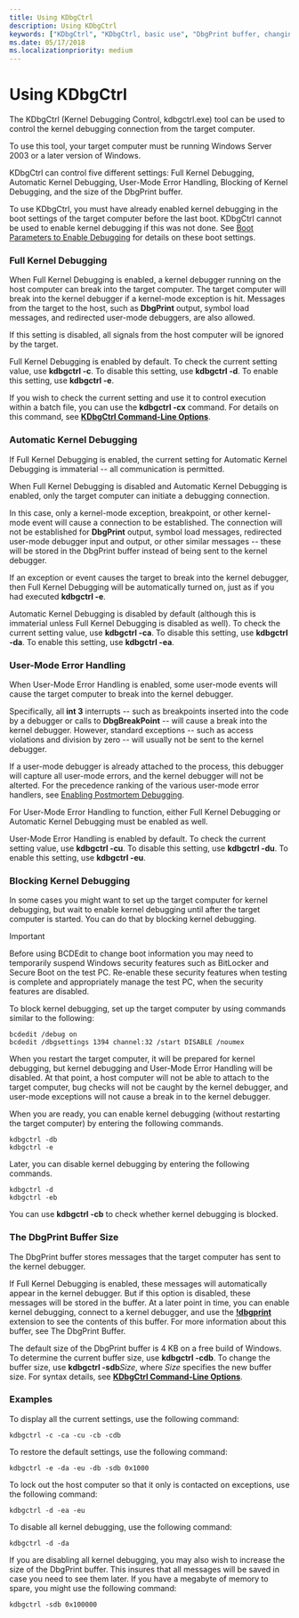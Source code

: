 ```yaml
---
title: Using KDbgCtrl
description: Using KDbgCtrl
keywords: ["KDbgCtrl", "KDbgCtrl, basic use", "DbgPrint buffer, changing buffer size", "DbgPrint buffer, KDbgCtrl utility"]
ms.date: 05/17/2018
ms.localizationpriority: medium
---
```


# Using KDbgCtrl


The KDbgCtrl (Kernel Debugging Control, kdbgctrl.exe) tool can be used to control the kernel debugging connection from the target computer.

To use this tool, your target computer must be running Windows Server 2003 or a later version of Windows.

KDbgCtrl can control five different settings: Full Kernel Debugging, Automatic Kernel Debugging, User-Mode Error Handling, Blocking of Kernel Debugging, and the size of the DbgPrint buffer.

To use KDbgCtrl, you must have already enabled kernel debugging in the boot settings of the target computer before the last boot. KDbgCtrl cannot be used to enable kernel debugging if this was not done. See [Boot Parameters to Enable Debugging](../devtest/boot-parameters-to-enable-debugging.md) for details on these boot settings.

### <span id="full_kernel_debugging"></span><span id="FULL_KERNEL_DEBUGGING"></span>Full Kernel Debugging

When Full Kernel Debugging is enabled, a kernel debugger running on the host computer can break into the target computer. The target computer will break into the kernel debugger if a kernel-mode exception is hit. Messages from the target to the host, such as **DbgPrint** output, symbol load messages, and redirected user-mode debuggers, are also allowed.

If this setting is disabled, all signals from the host computer will be ignored by the target.

Full Kernel Debugging is enabled by default. To check the current setting value, use **kdbgctrl -c**. To disable this setting, use **kdbgctrl -d**. To enable this setting, use **kdbgctrl -e**.

If you wish to check the current setting and use it to control execution within a batch file, you can use the **kdbgctrl -cx** command. For details on this command, see [**KDbgCtrl Command-Line Options**](kdbgctrl-command-line-options.md).

### <span id="automatic_kernel_debugging"></span><span id="AUTOMATIC_KERNEL_DEBUGGING"></span>Automatic Kernel Debugging

If Full Kernel Debugging is enabled, the current setting for Automatic Kernel Debugging is immaterial -- all communication is permitted.

When Full Kernel Debugging is disabled and Automatic Kernel Debugging is enabled, only the target computer can initiate a debugging connection.

In this case, only a kernel-mode exception, breakpoint, or other kernel-mode event will cause a connection to be established. The connection will not be established for **DbgPrint** output, symbol load messages, redirected user-mode debugger input and output, or other similar messages -- these will be stored in the DbgPrint buffer instead of being sent to the kernel debugger.

If an exception or event causes the target to break into the kernel debugger, then Full Kernel Debugging will be automatically turned on, just as if you had executed **kdbgctrl -e**.

Automatic Kernel Debugging is disabled by default (although this is immaterial unless Full Kernel Debugging is disabled as well). To check the current setting value, use **kdbgctrl -ca**. To disable this setting, use **kdbgctrl -da**. To enable this setting, use **kdbgctrl -ea**.

### <span id="user_mode_error_handling"></span><span id="USER_MODE_ERROR_HANDLING"></span>User-Mode Error Handling

When User-Mode Error Handling is enabled, some user-mode events will cause the target computer to break into the kernel debugger.

Specifically, all **int 3** interrupts -- such as breakpoints inserted into the code by a debugger or calls to **DbgBreakPoint** -- will cause a break into the kernel debugger. However, standard exceptions -- such as access violations and division by zero -- will usually not be sent to the kernel debugger.

If a user-mode debugger is already attached to the process, this debugger will capture all user-mode errors, and the kernel debugger will not be alterted. For the precedence ranking of the various user-mode error handlers, see [Enabling Postmortem Debugging](enabling-postmortem-debugging.md).

For User-Mode Error Handling to function, either Full Kernel Debugging or Automatic Kernel Debugging must be enabled as well.

User-Mode Error Handling is enabled by default. To check the current setting value, use **kdbgctrl -cu**. To disable this setting, use **kdbgctrl -du**. To enable this setting, use **kdbgctrl -eu**.

### <span id="blocking_kernel_debugging"></span><span id="BLOCKING_KERNEL_DEBUGGING"></span>Blocking Kernel Debugging

In some cases you might want to set up the target computer for kernel debugging, but wait to enable kernel debugging until after the target computer is started. You can do that by blocking kernel debugging.

> [!IMPORTANT]
> Before using BCDEdit to change boot information you may need to temporarily suspend Windows security features such as BitLocker and Secure Boot on the test PC.
> Re-enable these security features when testing is complete and appropriately manage the test PC, when the security features are disabled.

To block kernel debugging, set up the target computer by using commands similar to the following:

```console
bcdedit /debug on
bcdedit /dbgsettings 1394 channel:32 /start DISABLE /noumex
```

When you restart the target computer, it will be prepared for kernel debugging, but kernel debugging and User-Mode Error Handling will be disabled. At that point, a host computer will not be able to attach to the target computer, bug checks will not be caught by the kernel debugger, and user-mode exceptions will not cause a break in to the kernel debugger.

When you are ready, you can enable kernel debugging (without restarting the target computer) by entering the following commands.

```console
kdbgctrl -db
kdbgctrl -e
```

Later, you can disable kernel debugging by entering the following commands.

```console
kdbgctrl -d
kdbgctrl -eb
```

You can use **kdbgctrl -cb** to check whether kernel debugging is blocked.

### <span id="the_dbgprint_buffer_size"></span><span id="THE_DBGPRINT_BUFFER_SIZE"></span>The DbgPrint Buffer Size

The DbgPrint buffer stores messages that the target computer has sent to the kernel debugger.

If Full Kernel Debugging is enabled, these messages will automatically appear in the kernel debugger. But if this option is disabled, these messages will be stored in the buffer. At a later point in time, you can enable kernel debugging, connect to a kernel debugger, and use the [**!dbgprint**](-dbgprint.md) extension to see the contents of this buffer. For more information about this buffer, see The DbgPrint Buffer.

The default size of the DbgPrint buffer is 4 KB on a free build of Windows. To determine the current buffer size, use **kdbgctrl -cdb**. To change the buffer size, use **kdbgctrl -sdb***Size*, where *Size* specifies the new buffer size. For syntax details, see [**KDbgCtrl Command-Line Options**](kdbgctrl-command-line-options.md).

### <span id="examples"></span><span id="EXAMPLES"></span>Examples

To display all the current settings, use the following command:

```console
kdbgctrl -c -ca -cu -cb -cdb 
```

To restore the default settings, use the following command:

```console
kdbgctrl -e -da -eu -db -sdb 0x1000 
```

To lock out the host computer so that it only is contacted on exceptions, use the following command:

```console
kdbgctrl -d -ea -eu 
```

To disable all kernel debugging, use the following command:

```console
kdbgctrl -d -da 
```

If you are disabling all kernel debugging, you may also wish to increase the size of the DbgPrint buffer. This insures that all messages will be saved in case you need to see them later. If you have a megabyte of memory to spare, you might use the following command:

```console
kdbgctrl -sdb 0x100000 
```

 

